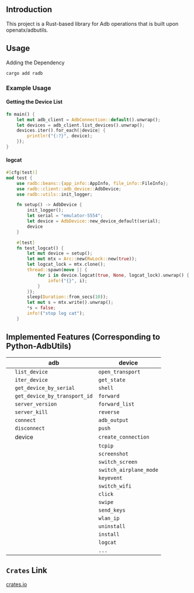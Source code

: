 ## Introduction
This project is a Rust-based library for Adb operations that is built upon openatx/adbutils.
## Usage
Adding the Dependency
```shell
cargo add radb
```
### Example Usage

#### Getting the Device List

```rust
fn main() {
    let mut adb_client = AdbConnection::default().unwrap();
    let devices = adb_client.list_devices().unwrap();
    devices.iter().for_each(|device| {
        println!("{:?}", device);
    });
}
```

#### logcat

```rust
#[cfg(test)]
mod test {
    use radb::beans::{app_info::AppInfo, file_info::FileInfo};
    use radb::client::adb_device::AdbDevice;
    use radb::utils::init_logger;

    fn setup() -> AdbDevice {
        init_logger();
        let serial = "emulator-5554";
        let device = AdbDevice::new_device_default(serial);
        device
    }

    #[test]
    fn test_logcat() {
        let mut device = setup();
        let mut mtx = Arc::new(RwLock::new(true));
        let logcat_lock = mtx.clone();
        thread::spawn(move || {
            for i in device.logcat(true, None, logcat_lock).unwrap() {
                info!("{}", i);
            }
        });
        sleep(Duration::from_secs(10));
        let mut s = mtx.write().unwrap();
        *s = false;
        info!("stop log cat");
    }

```
## Implemented Features (Corresponding to Python-AdbUtils)


|      | adb                          | device                 |
| ---- | ---------------------------- | ---------------------- |
|      | `list_device`                | `open_transport`       |
|      | `iter_device`                | `get_state`            |
|      | `get_device_by_serial`       | `shell`                |
|      | `get_device_by_transport_id` | `forward`              |
|      | `server_version`             | `forward_list`         |
|      | `server_kill`                | `reverse`              |
|      | `connect`                    | `adb_output`           |
|      | `disconnect`                 | `push`                 |
|      | device                       | `create_connection`    |
|      |                              | `tcpip`                |
|      |                              | `screenshot`           |
|      |                              | `switch_screen`        |
|      |                              | `switch_airplane_mode` |
|      |                              | `keyevent`             |
|      |                              | `switch_wifi`          |
|      |                              | `click`                |
|      |                              | `swipe`                |
|      |                              | `send_keys`            |
|      |                              | `wlan_ip`              |
|      |                              | `uninstall`            |
|      |                              | `install`              |
|      |                              | `logcat`               |
|      |                              | `...`                  |

## `Crates` Link

[crates.io](https://crates.io/crates/radb)